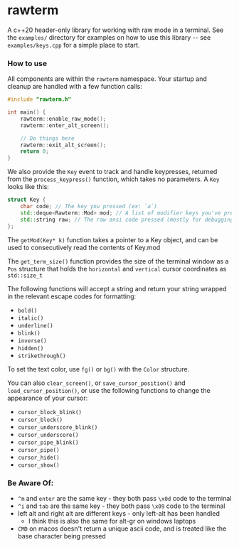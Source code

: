 # rawterm
A c++20 header-only library for working with raw mode in a terminal. See the
`examples/` directory for examples on how to use this library -- see
`examples/keys.cpp` for a simple place to start.


### How to use
All components are within the `rawterm` namespace.
Your startup and cleanup are handled with a few function calls:

```cpp
#include "rawterm.h"

int main() {
    rawterm::enable_raw_mode();
    rawterm::enter_alt_screen();

    // Do things here
    rawterm::exit_alt_screen();
    return 0;
}
```

We also provide the `Key` event to track and handle keypresses, returned from
the `process_keypress()` function, which takes no parameters. A `Key` looks
like this:

```cpp
struct Key {
    char code; // The key you pressed (ex: `a`)
    std::deque<Rawterm::Mod> mod; // A list of modifier keys you've pressed (ex `Rawterm::Mod::Shift`)
    std::string raw; // The raw ansi code pressed (mostly for debugging)
};
```
The `getMod(Key* k)` function takes a pointer to a Key object, and can be used
to consecutively read the contents of Key.mod

The `get_term_size()` function provides the size of the terminal window as a
`Pos` structure that holds the `horizontal` and `vertical` cursor coordinates
as `std::size_t`


The following functions will accept a string and return your string wrapped in
the relevant escape codes for formatting:
- `bold()`
- `italic()`
- `underline()`
- `blink()`
- `inverse()`
- `hidden()`
- `strikethrough()`

To set the text color, use `fg()` or `bg()` with the `Color` structure.


You can also `clear_screen()`, or `save_cursor_position()` and
`load_cursor_position()`, or use the following functions to change the
appearance of your cursor:
- `cursor_block_blink()`
- `cursor_block()`
- `cursor_underscore_blink()`
- `cursor_underscore()`
- `cursor_pipe_blink()`
- `cursor_pipe()`
- `cursor_hide()`
- `cursor_show()`

### Be Aware Of:
* `^m` and `enter` are the same key - they both pass `\x0d` code to the terminal
* `^i` and `tab` are the same key - they both pass `\x09` code to the terminal
* left alt and right alt are different keys - only left-alt has been handled
    * I think this is also the same for alt-gr on windows laptops
* `CMD` on macos doesn't return a unique ascii code, and is treated like the
base character being pressed
